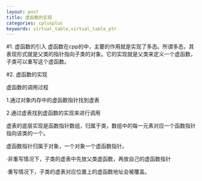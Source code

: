 ```yaml
---
layout: post
title: 虚函数的实现
categories: cplusplus
keywords: virtual_table,virtual_table_ptr
---
```

#1. 虚函数的引入
虚函数在cpp的中，主要的作用就是实现了多态。所谓多态，其表现形式就是父类的指针指向子类的对象。它的实现就是父类来定义一个虚函数，子类可以重写这个虚函数。

#2. 虚函数的实现

虚函数的调用过程

1.通过对象内存中的虚函数指针找到虚表

2.通过虚表找到虚函数的实现来进行调用

虚表的底层实现是函数指针数组，归属于类，数组中的每一元素对应一个函数指针指向该类的一个。

虚函数指针归属于对象，一个对象一个虚函数指针。

·非重写情况下，子类的虚表中先放父类虚函数，再放自己的虚函数指针

·重写情况下，子类的虚表对应位置上的虚函数地址会被覆盖。
